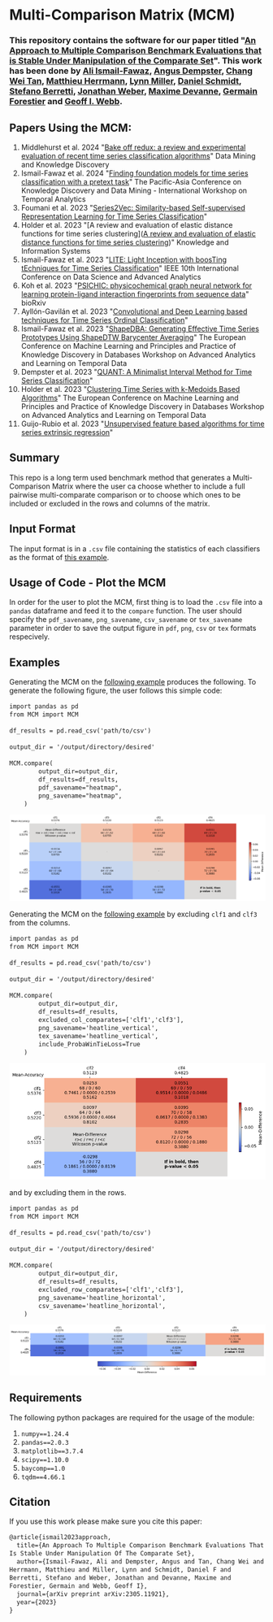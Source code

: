# Multi-Comparison Matrix (MCM)

### This repository contains the software for our paper titled "[An Approach to Multiple Comparison Benchmark Evaluations that is Stable Under Manipulation of the Comparate Set](https://arxiv.org/abs/2305.11921)". This work has been done by [Ali Ismail-Fawaz](https://hadifawaz1999.github.io/), [Angus Dempster](https://dblp.uni-trier.de/pid/251/8985.html), [Chang Wei Tan](https://changweitan.com/), [Matthieu Herrmann](https://orcid.org/0000-0002-0074-470X), [Lynn Miller](https://au.linkedin.com/in/lynn-miller-bb1aa539), [Daniel Schmidt](https://research.monash.edu/en/persons/daniel-schmidt), [Stefano Berretti](http://www.micc.unifi.it/berretti/), [Jonathan Weber](https://www.jonathan-weber.eu/), [Maxime Devanne](https://maxime-devanne.com/), [Germain Forestier](https://germain-forestier.info/) and [Geoff I. Webb](https://i.giwebb.com/).

## Papers Using the MCM:

1. Middlehurst et al. 2024 "[Bake off redux: a review and experimental evaluation of recent time series classification algorithms](https://link.springer.com/article/10.1007/s10618-024-01022-1)" Data Mining and Knowledge Discovery
2. Ismail-Fawaz et al. 2024 "[Finding foundation models for time series classification with a pretext task](https://arxiv.org/abs/2311.14534)" The Pacific-Asia Conference on Knowledge Discovery and Data Mining - International Workshop on Temporal Analytics
3. Foumani et al. 2023 "[Series2Vec: Similarity-based Self-supervised Representation Learning for Time Series Classification](https://www.researchgate.net/profile/Navid-Mohammadi-Foumani/publication/376683892_Series2Vec_Similarity-based_Self-supervised_Representation_Learning_for_Time_Series_Classification/links/6583a4c70bb2c7472bfbd4d2/Series2Vec-Similarity-based-Self-supervised-Representation-Learning-for-Time-Series-Classification.pdf)"
4. Holder et al. 2023 "[A review and evaluation of elastic distance functions for time series clustering]([A review and evaluation of elastic distance functions for time series clustering](https://link.springer.com/article/10.1007/s10115-023-01952-0))" Knowledge and Information Systems
5. Ismail-Fawaz et al. 2023 "[LITE: Light Inception with boosTing tEchniques for Time Series Classification](https://ieeexplore.ieee.org/abstract/document/10302569)" IEEE 10th International Conference on Data Science and Advanced Analytics
6. Koh et al. 2023 "[PSICHIC: physicochemical graph neural network for learning protein-ligand interaction fingerprints from sequence data](https://www.biorxiv.org/content/10.1101/2023.09.17.558145v1.abstract)" bioRxiv
7. Ayllón-Gavilán et al. 2023 "[Convolutional and Deep Learning based techniques for Time Series Ordinal Classification](https://arxiv.org/abs/2306.10084)"
8. Ismail-Fawaz et al. 2023 "[ShapeDBA: Generating Effective Time Series Prototypes Using ShapeDTW Barycenter Averaging](https://link.springer.com/chapter/10.1007/978-3-031-49896-1_9)" The European Conference on Machine Learning and Principles and Practice of Knowledge Discovery in Databases Workshop on Advanced Analytics and Learning on Temporal Data
9. Dempster et al. 2023 "[QUANT: A Minimalist Interval Method for Time Series Classification](https://arxiv.org/abs/2308.00928)"
10. Holder et al. 2023 "[Clustering Time Series with k-Medoids Based Algorithms](https://link.springer.com/chapter/10.1007/978-3-031-49896-1_4)" The European Conference on Machine Learning and Principles and Practice of Knowledge Discovery in Databases Workshop on Advanced Analytics and Learning on Temporal Data
11. Guijo-Rubio et al. 2023 "[Unsupervised feature based algorithms for time series extrinsic regression](https://arxiv.org/abs/2305.01429)"

## Summary

This repo is a long term used benchmark method that generates a Multi-Comparison Matrix where the user ca choose whether to include a full pairwise multi-comparate comparison or to choose which ones to be included or excluded in the rows and columns of the matrix.

## Input Format

The input format is in a ```.csv``` file containing the statistics of each classifiers as the format of [this example](https://github.com/MSD-IRIMAS/Multi_Pairwise_Comparison/blob/main/results_example.csv).

## Usage of Code - Plot the MCM

In order for the user to plot the MCM, first thing is to load the ```.csv``` file into a ```pandas``` dataframe and feed it to the ```compare``` function. The user should specify the ```pdf_savename```, ```png_savename```, ```csv_savename``` or ```tex_savename``` parameter in order to save the output figure in ```pdf```, ```png```, ```csv``` or ```tex``` formats respecively.

## Examples

Generating the MCM on the [following example](https://github.com/MSD-IRIMAS/Multi_Pairwise_Comparison/blob/main/results_example.csv) produces the following. To generate the following figure, the user follows this simple code:

```
import pandas as pd
from MCM import MCM

df_results = pd.read_csv('path/to/csv')

output_dir = '/output/directory/desired'

MCM.compare(
        output_dir=output_dir,
        df_results=df_results,
        pdf_savename="heatmap",
        png_savename="heatmap",
    )
```

<p align="center" width="100%">
<img src="heatmap.png" alt="heatmap-example"/>
</p>

Generating the MCM on the [following example](https://github.com/MSD-IRIMAS/Multi_Pairwise_Comparison/blob/main/results_example.csv) by excluding ```clf1``` and ```clf3``` from the columns.

```
import pandas as pd
from MCM import MCM

df_results = pd.read_csv('path/to/csv')

output_dir = '/output/directory/desired'

MCM.compare(
        output_dir=output_dir,
        df_results=df_results,
        excluded_col_comparates=['clf1','clf3'],
        png_savename='heatline_vertical',
        tex_savename='heatline_vertical',
        include_ProbaWinTieLoss=True
    )
```

<p align="center" width="100%">
<img src="heatline_vertical.png" alt="heatline-vertical-example"/>
</p>

and by excluding them in the rows.

```
import pandas as pd
from MCM import MCM

df_results = pd.read_csv('path/to/csv')

output_dir = '/output/directory/desired'

MCM.compare(
        output_dir=output_dir,
        df_results=df_results,
        excluded_row_comparates=['clf1','clf3'],
        png_savename='heatline_horizontal',
        csv_savename='heatline_horizontal',
    )
```

<p align="center" width="100%">
<img src="heatline_horizontal.png" alt="heatline-horizontal-example"/>
</p>

## Requirements

The following python packages are required for the usage of the module:

1. ```numpy==1.24.4```
2. ```pandas==2.0.3```
3. ```matplotlib==3.7.4```
4. ```scipy==1.10.0```
5. ```baycomp==1.0```
6. ```tqdm==4.66.1```


## Citation

If you use this work please make sure you cite this paper:
```
@article{ismail2023approach,
  title={An Approach To Multiple Comparison Benchmark Evaluations That Is Stable Under Manipulation Of The Comparate Set},
  author={Ismail-Fawaz, Ali and Dempster, Angus and Tan, Chang Wei and Herrmann, Matthieu and Miller, Lynn and Schmidt, Daniel F and Berretti, Stefano and Weber, Jonathan and Devanne, Maxime and Forestier, Germain and Webb, Geoff I},
  journal={arXiv preprint arXiv:2305.11921},
  year={2023}
}
```
